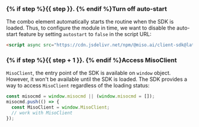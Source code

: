 ### {% if step %}{{ step }}. {% endif %}Turn off auto-start

The combo element automatically starts the routine when the SDK is loaded. Thus, to configure the module in time, we want to disable the auto-start feature by setting `autostart` to `false` in the script URL:

```html
<script async src="https://cdn.jsdelivr.net/npm/@miso.ai/client-sdk@latest/dist/umd/miso.min.js?api_key=...&autostart=false"></script>
```

### {% if step %}{{ step + 1 }}. {% endif %}Access MisoClient

`MisoClient`, the entry point of the SDK is available on `window` object. However, it won't be available until the SDK is loaded. The SDK provides a way to access `MisoClient` regardless of the loading status:

```js
const misocmd = window.misocmd || (window.misocmd = []);
misocmd.push(() => {
  const MisoClient = window.MisoClient;
  // work with MisoClient
});
```
